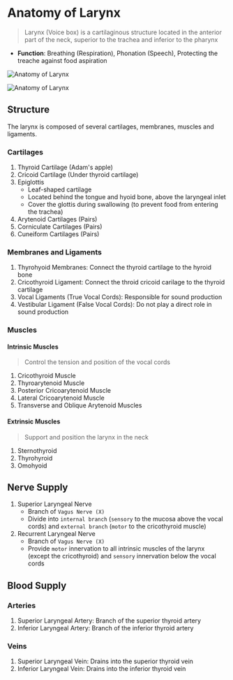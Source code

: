 # Anatomy of Larynx

> Larynx (Voice box) is a cartilaginous structure located in the anterior part of the neck, superior to the trachea and inferior to the pharynx

- **Function**: Breathing (Respiration), Phonation (Speech), Protecting the treache against food aspiration

![Anatomy of Larynx](/ent/anatomy-of-larynx.jpg)

![Anatomy of Larynx](/ent/anatomy-of-larynx-2.jpeg)

## Structure

The larynx is composed of several cartilages, membranes, muscles and ligaments.

### Cartilages

1. Thyroid Cartilage (Adam's apple)
1. Cricoid Cartilage (Under thyroid cartilage)
1. Epiglottis
   - Leaf-shaped cartilage
   - Located behind the tongue and hyoid bone, above the laryngeal inlet
   - Cover the glottis during swallowing (to prevent food from entering the trachea)
1. Arytenoid Cartilages (Pairs)
1. Corniculate Cartilages (Pairs)
1. Cuneiform Cartilages (Pairs)

### Membranes and Ligaments

1. Thyrohyoid Membranes: Connect the thyroid cartilage to the hyroid bone
1. Cricothyroid Ligament: Connect the throid cricoid carilage to the thyroid cartilage
1. Vocal Ligaments (True Vocal Cords): Responsible for sound production
1. Vestibular Ligament (False Vocal Cords): Do not play a direct role in sound production

### Muscles

#### Intrinsic Muscles

> Control the tension and position of the vocal cords

1. Cricothyroid Muscle
1. Thyroarytenoid Muscle
1. Posterior Cricoarytenoid Muscle
1. Lateral Cricoarytenoid Muscle
1. Transverse and Oblique Arytenoid Muscles

#### Extrinsic Muscles

> Support and position the larynx in the neck

1. Sternothyroid
1. Thyrohyroid
1. Omohyoid

## Nerve Supply

1. Superior Laryngeal Nerve
   - Branch of `Vagus Nerve (X)`
   - Divide into `internal branch` (`sensory` to the mucosa above the vocal cords) and `external branch` (`motor` to the cricothyroid muscle)
1. Recurrent Laryngeal Nerve
   - Branch of `Vagus Nerve (X)`
   - Provide `motor` innervation to all intrinsic muscles of the larynx (except the cricothyroid) and `sensory` innervation below the vocal cords

## Blood Supply

### Arteries

1. Superior Laryngeal Artery: Branch of the superior thyroid artery
1. Inferior Laryngeal Artery: Branch of the inferior thyroid artery

### Veins

1. Superior Laryngeal Vein: Drains into the superior thyroid vein
1. Inferior Laryngeal Vein: Drains into the inferior thyroid vein
